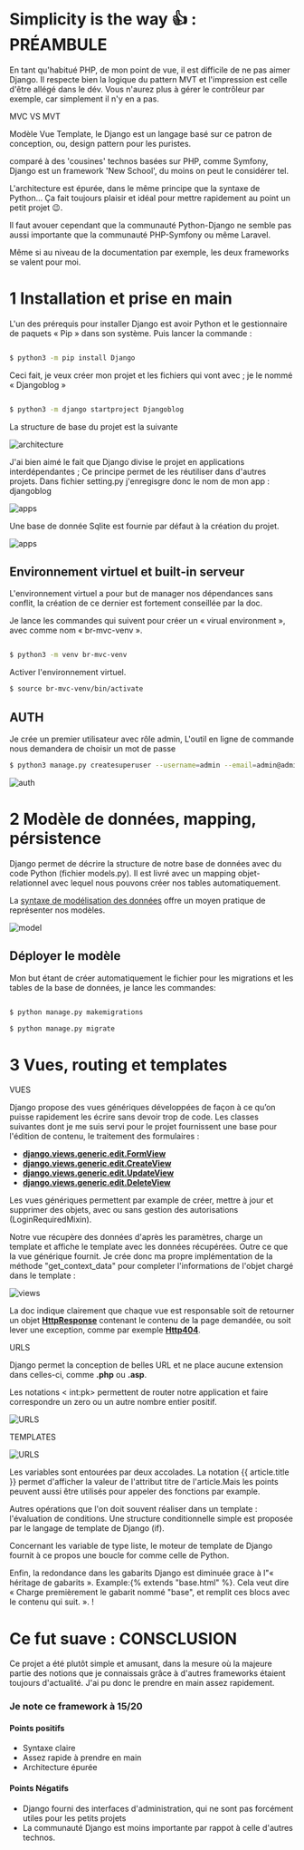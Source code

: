 # Simplicity is the way 👍 : PRÉAMBULE

En tant qu&#39;habitué PHP, de mon point de vue, il est difficile de ne pas aimer Django. Il respecte bien la logique du pattern MVT et l&#39;impression est celle d&#39;être allégé dans le dév. Vous n&#39;aurez plus à gérer le contrôleur par exemple, car simplement il n&#39;y en a pas.

MVC VS MVT

Modèle Vue Template, le Django est un langage basé sur ce patron de conception, ou, design pattern pour les puristes.

comparé à des &#39;cousines&#39; technos basées sur PHP, comme Symfony, Django est un framework &#39;New School&#39;, du moins on peut le considérer tel.

L&#39;architecture est épurée, dans le même principe que la syntaxe de Python… Ça fait toujours plaisir et idéal pour mettre rapidement au point un petit projet 😉.

Il faut avouer cependant que la communauté Python-Django ne semble pas aussi importante que la communauté PHP-Symfony ou même Laravel.

Même si au niveau de la documentation par exemple, les deux frameworks se valent pour moi.

# 1 Installation et prise en main

L&#39;un des prérequis pour installer Django est avoir Python et le gestionnaire de paquets « Pip » dans son système. Puis lancer la commande :

```sh

$ python3 -m pip install Django

```

Ceci fait, je veux créer mon projet et les fichiers qui vont avec ; je le nommé « Djangoblog »

```sh

$ python3 -m django startproject Djangoblog

```

La structure de base du projet est la suivante

![architecture](assets/snaps/pr_structure.jpg)

J'ai bien aimé le fait que Django divise le projet en applications interdépendantes ;
Ce principe permet de les réutiliser dans d'autres projets. 
Dans fichier setting.py j'enregisgre donc le nom de mon app : djangoblog

![apps](assets/snaps/apps.jpg)

Une base de donnée Sqlite est fournie par défaut à la création du projet.

![apps](assets/snaps/db.jpg)


##  Environnement virtuel et built-in serveur

L&#39;environnement virtuel a pour but de manager nos dépendances sans conflit, la création de ce dernier est fortement conseillée par la doc.

Je lance les commandes qui suivent pour créer un « virual environment », avec comme nom « br-mvc-venv ».

```sh

$ python3 -m venv br-mvc-venv

```

Activer l&#39;environnement virtuel.

```sh
$ source br-mvc-venv/bin/activate
```

## AUTH

Je crée un premier utilisateur avec rôle admin, L&#39;outil en ligne de commande nous demandera de choisir un mot de passe
```sh
$ python3 manage.py createsuperuser --username=admin --email=admin@admin.com
```
<div style="width: 100%; heigth:80px;">

![auth](assets/snaps/auth.png)
</div>



# 2 Modèle de données, mapping, pérsistence

[comment]: <> (Sur la base du diagramme qui suit, je crée le modèle de données pour mon application.)

[comment]: <> ([UML]assets/snaps/UML.jpg)

Django permet de décrire la structure de notre base de données avec du code Python (fichier models.py). Il est livré avec un mapping objet-relationnel avec lequel nous pouvons créer nos tables automatiquement.

La [syntaxe de modélisation des données](https://docs.djangoproject.com/fr/4.0/topics/db/models/) offre un moyen pratique de représenter nos modèles.

<div style="width: 50%">

![model](assets/snaps/models.png)
</div>

## Déployer le modèle

Mon but étant de créer automatiquement le fichier pour les migrations et les tables de la base de données, je lance les commandes:

```sh

$ python manage.py makemigrations

$ python manage.py migrate

```

# 3 Vues, routing et templates 

VUES

Django propose des vues génériques développées de façon à ce qu’on puisse rapidement les écrire sans devoir trop de code.
Les classes suivantes dont je me suis servi pour le projet fournissent une base pour l&#39;édition de contenu, le traitement des formulaires :

- [**django.views.generic.edit.FormView**](https://docs.djangoproject.com/fr/4.0/ref/class-based-views/generic-editing/#django.views.generic.edit.FormView)
- [**django.views.generic.edit.CreateView**](https://docs.djangoproject.com/fr/4.0/ref/class-based-views/generic-editing/#django.views.generic.edit.CreateView)
- [**django.views.generic.edit.UpdateView**](https://docs.djangoproject.com/fr/4.0/ref/class-based-views/generic-editing/#django.views.generic.edit.UpdateView)
- [**django.views.generic.edit.DeleteView**](https://docs.djangoproject.com/fr/4.0/ref/class-based-views/generic-editing/#django.views.generic.edit.DeleteView)

Les vues génériques permettent par example de créer, mettre à jour et supprimer des objets, avec ou sans gestion des autorisations (LoginRequiredMixin).

Notre vue récupère des données d&#39;après les paramètres, charge un template et affiche le template avec les données récupérées.
Outre ce que la vue générique fournit. Je crée donc ma propre implémentation de la méthode "get_context_data" pour completer l'informations de l'objet chargé dans le template :

![views](assets/snaps/views.jpg)


La doc indique clairement que chaque vue est responsable soit de retourner un objet [**HttpResponse**](https://docs.djangoproject.com/fr/4.0/ref/request-response/#django.http.HttpResponse) contenant le contenu de la page demandée, ou soit lever une exception, comme par exemple [**Http404**](https://docs.djangoproject.com/fr/4.0/topics/http/views/#django.http.Http404).

URLS

Django permet la conception de belles URL et ne place aucune extension dans celles-ci, comme  **.php**  ou  **.asp**.

Les notations < int:pk> permettent de router notre application et faire correspondre un zero ou un autre nombre entier positif.

<div style="width: 100%">

![URLS](assets/snaps/URLS.png)

</div>

TEMPLATES

<div style="width: 100%">

![URLS](assets/snaps/template.jpg)

</div>
Les variables sont entourées par deux accolades.  
La notation {{ article.title }}  permet d'afficher la valeur de l&#39;attribut titre de l&#39;article.Mais les points peuvent aussi être utilisés pour appeler des fonctions par example.

Autres opérations que l'on doit souvent réaliser dans un template : l'évaluation de conditions. Une structure conditionnelle simple est proposée par le langage de template de Django (if).

Concernant les variable de type liste, le moteur de template de Django fournit à ce propos une boucle for comme celle de Python.

Enfin, la redondance dans les gabarits Django est diminuée grace à  l&quot;« héritage de gabarits ». Example:{% extends &quot;base.html&quot; %}. Cela veut dire « Charge premièrement le gabarit nommé &quot;base&quot;, et remplit ces blocs avec le contenu qui suit. ». ! 



# Ce fut suave : CONSCLUSION

Ce projet a été plutôt simple et amusant, dans la mesure où la majeure partie des notions que je connaissais grâce à d&#39;autres frameworks étaient toujours d&#39;actualité. J&#39;ai pu donc le prendre en main assez rapidement.

### Je note ce framework à 15/20

#### Points positifs

- Syntaxe claire
- Assez rapide à prendre en main
- Architecture épurée

#### Points Négatifs

- Django fourni des interfaces d&#39;administration, qui ne sont pas forcément utiles pour les petits projets
- La communauté Django est moins importante par rappot à celle d'autres technos.